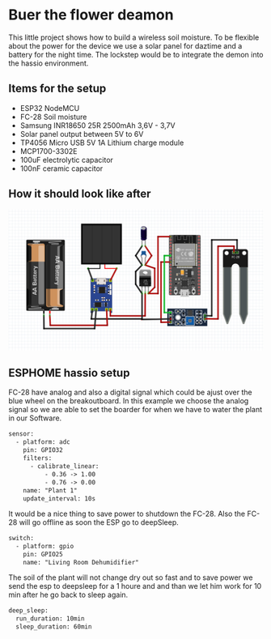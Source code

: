 # Buer the flower deamon
This little project shows how to build a wireless soil moisture. To be flexible about the power for the device we use a solar panel for daztime and a battery for the night time. The lockstep would be to integrate the demon into the hassio environment.
## Items for the setup
* ESP32 NodeMCU
* FC-28 Soil moisture
* Samsung INR18650 25R 2500mAh 3,6V - 3,7V
* Solar panel output between 5V to 6V 
* TP4056 Micro USB 5V 1A Lithium charge module
* MCP1700-3302E 
* 100uF electrolytic capacitor
* 100nF ceramic capacitor

## How it should look like after
![Image of Yaktocat](buer.png)

## ESPHOME hassio setup
FC-28 have analog and also a digital signal which could be ajust over the blue wheel on the breakoutboard. In this example we choose the analog signal so we are able to set the boarder for when we have to water the plant in our Software.
``` 
sensor:
  - platform: adc
    pin: GPIO32
    filters:
      - calibrate_linear:
          - 0.36 -> 1.00
          - 0.76 -> 0.00
    name: "Plant 1"
    update_interval: 10s
```
It would be a nice thing to save power to shutdown the FC-28. Also the FC-28 will go offline as soon the ESP go to deepSleep.
```
switch:
  - platform: gpio
    pin: GPIO25
    name: "Living Room Dehumidifier"
```
The soil of the plant will not change dry out so fast and to save power we send the esp to deepsleep for a 1 houre and and than we let him work for 10 min after he go back to sleep again.
```
deep_sleep:
  run_duration: 10min
  sleep_duration: 60min
```
